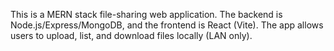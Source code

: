 <!-- Use this file to provide workspace-specific custom instructions to Copilot. For more details, visit https://code.visualstudio.com/docs/copilot/copilot-customization#_use-a-githubcopilotinstructionsmd-file -->

This is a MERN stack file-sharing web application. The backend is Node.js/Express/MongoDB, and the frontend is React (Vite). The app allows users to upload, list, and download files locally (LAN only).
